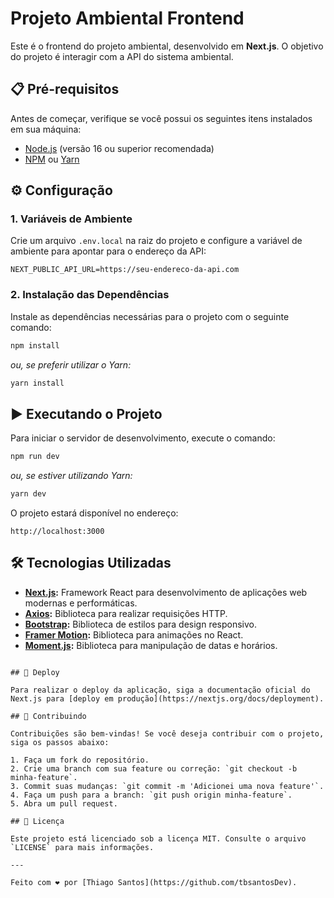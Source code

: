 # Projeto Ambiental Frontend

Este é o frontend do projeto ambiental, desenvolvido em **Next.js**. O objetivo do projeto é interagir com a API do sistema ambiental.

## 📋 Pré-requisitos

Antes de começar, verifique se você possui os seguintes itens instalados em sua máquina:

- [Node.js](https://nodejs.org/) (versão 16 ou superior recomendada)
- [NPM](https://www.npmjs.com/) ou [Yarn](https://yarnpkg.com/)

## ⚙️ Configuração

### 1. Variáveis de Ambiente

Crie um arquivo `.env.local` na raiz do projeto e configure a variável de ambiente para apontar para o endereço da API:

```env
NEXT_PUBLIC_API_URL=https://seu-endereco-da-api.com
```

### 2. Instalação das Dependências

Instale as dependências necessárias para o projeto com o seguinte comando:

```bash
npm install
```

_ou, se preferir utilizar o Yarn:_

```bash
yarn install
```

## ▶️ Executando o Projeto

Para iniciar o servidor de desenvolvimento, execute o comando:

```bash
npm run dev
```

_ou, se estiver utilizando Yarn:_

```bash
yarn dev
```

O projeto estará disponível no endereço:

```
http://localhost:3000
```

## 🛠️ Tecnologias Utilizadas

- **[Next.js](https://nextjs.org/):** Framework React para desenvolvimento de aplicações web modernas e performáticas.
- **[Axios](https://axios-http.com/):** Biblioteca para realizar requisições HTTP.
- **[Bootstrap](https://getbootstrap.com/):** Biblioteca de estilos para design responsivo.
- **[Framer Motion](https://www.framer.com/motion/):** Biblioteca para animações no React.
- **[Moment.js](https://momentjs.com/):** Biblioteca para manipulação de datas e horários.

```

## 🚀 Deploy

Para realizar o deploy da aplicação, siga a documentação oficial do Next.js para [deploy em produção](https://nextjs.org/docs/deployment).

## 🤝 Contribuindo

Contribuições são bem-vindas! Se você deseja contribuir com o projeto, siga os passos abaixo:

1. Faça um fork do repositório.
2. Crie uma branch com sua feature ou correção: `git checkout -b minha-feature`.
3. Commit suas mudanças: `git commit -m 'Adicionei uma nova feature'`.
4. Faça um push para a branch: `git push origin minha-feature`.
5. Abra um pull request.

## 📝 Licença

Este projeto está licenciado sob a licença MIT. Consulte o arquivo `LICENSE` para mais informações.

---

Feito com ❤️ por [Thiago Santos](https://github.com/tbsantosDev).
